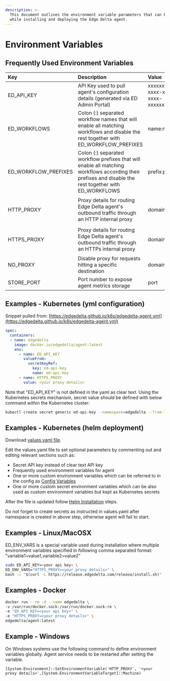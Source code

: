 ```yaml
---
description: >-
  This document outlines the environment variable parameters that can be passed
  while installing and deploying the Edge Delta agent.
---
```


# Environment Variables

## Frequently Used Environment Variables

<table>
  <thead>
    <tr>
      <th style="text-align:left">Key</th>
      <th style="text-align:left">Description</th>
      <th style="text-align:left">Value</th>
      <th style="text-align:left">Examples</th>
    </tr>
  </thead>
  <tbody>
    <tr>
      <td style="text-align:left">ED_API_KEY</td>
      <td style="text-align:left">API Key used to pull agent&apos;s configuration details (generated via
        ED Admin Portal)</td>
      <td style="text-align:left">xxxxxxxx-xxxx-xxxx-xxxx-xxxxxxxxxxxx</td>
      <td style="text-align:left">0a3a6ca3-0df0-45f8-8ea2-d1329ee3de60</td>
    </tr>
    <tr>
      <td style="text-align:left">ED_WORKFLOWS</td>
      <td style="text-align:left">Colon (:) separated workflow names that will enable all matching workflows
        and disable the rest together with ED_WORKFLOW_PREFIXES</td>
      <td style="text-align:left">name:name:...</td>
      <td style="text-align:left">workflow_1:workflow_2</td>
    </tr>
    <tr>
      <td style="text-align:left">ED_WORKFLOW_PREFIXES</td>
      <td style="text-align:left">Colon (:) separated workflow prefixes that will enable all matching workflows
        according their prefixes and disable the rest together with ED_WORKFLOWS</td>
      <td
      style="text-align:left">prefix:prefix:...</td>
        <td style="text-align:left">workflow_prod_:workflow_cache_</td>
    </tr>
    <tr>
      <td style="text-align:left">HTTP_PROXY</td>
      <td style="text-align:left">Proxy details for routing Edge Delta agent&apos;s outbound traffic through
        an HTTP internal proxy</td>
      <td style="text-align:left">domain:port</td>
      <td style="text-align:left">
        <p>http://127.0.0.1:3128</p>
        <p>127.0.0.1:3128</p>
      </td>
    </tr>
    <tr>
      <td style="text-align:left">HTTPS_PROXY</td>
      <td style="text-align:left">Proxy details for routing Edge Delta agent&apos;s outbound traffic through
        an HTTPs internal proxy</td>
      <td style="text-align:left">domain:port</td>
      <td style="text-align:left">
        <p>https://127.0.0.1:3128</p>
        <p>127.0.0.1:3128</p>
      </td>
    </tr>
    <tr>
      <td style="text-align:left">NO_PROXY</td>
      <td style="text-align:left">Disable proxy for requests hitting a specific destination</td>
      <td style="text-align:left">domain:port</td>
      <td style="text-align:left">https://your-endpoint.com</td>
    </tr>
    <tr>
      <td style="text-align:left">STORE_PORT</td>
      <td style="text-align:left">Port number to expose agent metrics storage</td>
      <td style="text-align:left">port</td>
      <td style="text-align:left">6062</td>
    </tr>
  </tbody>
</table>

## Examples - Kubernetes \(yml configuration\)

Snippet pulled from: [https://edgedelta.github.io/k8s/edgedelta-agent.yml](https://edgedelta.github.io/k8s/edgedelta-agent.yml)

```yaml
spec:
  containers:
  - name: edgedelta
    image: docker.io/edgedelta/agent:latest
    env:
      - name: ED_API_KEY
        valueFrom:
          secretKeyRef:
            key: ed-api-key
            name: ed-api-key
      - name: HTTPS_PROXY
        value: <your proxy details>
```

Note that "ED\_API\_KEY" is not defined in the yaml as clear text. Using the Kubernetes secrets mechanism, secret value should be defined with below command within the Kubernetes cluster:

```bash
kubectl create secret generic ed-api-key --namespace=edgedelta --from-literal=ed-api-key="YOUR_API_KEY_VALUE"
```

## Examples - Kubernetes \(helm deployment\)

Download [values.yaml file](https://raw.githubusercontent.com/edgedelta/charts/master/edgedelta/values.yaml).

Edit the values.yaml file to set optional parameters by commenting out and editing relevant sections such as:

* Secret API key instead of clear text API key
* Frequently used environment variables for agent
* One or more custom environment variables which can be referred to in the config as [Config Variables](../configuration/variables.md)
* One or more custom secret environment variables which can be also used as custom environment variables but kept as Kubernetes secrets

After the file is updated follow [Helm Installation](helm.md) steps.

Do not forget to create secrets as instructed in values.yaml after namespace is created in above step, otherwise agent will fail to start.

## Examples - Linux/MacOSX

ED\_ENV\_VARS is a special variable used during installation where multiple environment variables specified in following comma separated format: "variable1=value1,variable2=value2"

```bash
sudo ED_API_KEY=<your api key> \
ED_ENV_VARS="HTTPS_PROXY=<your proxy details>" \
bash -c "$(curl -L https://release.edgedelta.com/release/install.sh)"
```

## Examples - Docker

```bash
docker run --rm -d --name edgedelta \
-v /var/run/docker.sock:/var/run/docker.sock:ro \
-e "ED_API_KEY=<your api key>" \
-e "HTTPS_PROXY=<your proxy details>" \
edgedelta/agent:latest
```

## Example - Windows

On Windows systems use the following command to define environment variables globally. Agent service needs to be restarted after setting the variable.

`[System.Environment]::SetEnvironmentVariable('HTTP_PROXY', '<your proxy details>',[System.EnvironmentVariableTarget]::Machine)`

